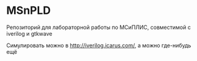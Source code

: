 # MSnPLD
Репозиторий для лабораторной работы по МСиПЛИС, совместимой с iverilog и gtkwave 

Симулировать можно в http://iverilog.icarus.com/, а можно где-нибудь ещё

